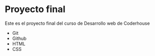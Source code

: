 # Proyecto final

Este es el proyecto final del curso de Desarrollo web de Coderhouse

- Git
- Github
- HTML
- CSS